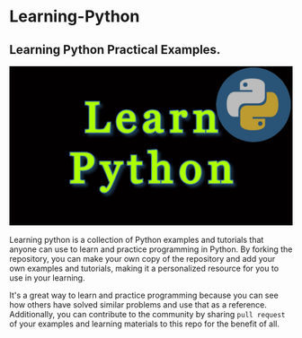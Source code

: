 # Learning-Python
## Learning Python Practical Examples.

![Learn-Python](img/img.jpeg)

Learning python is a collection of Python examples and tutorials that anyone can use to learn and practice programming in Python. By forking the repository, you can make your own copy of the repository and add your own examples and tutorials, making it a personalized resource for you to use in your learning.

It's a great way to learn and practice programming because you can see how others have solved similar problems and use that as a reference. Additionally, you can contribute to the community by sharing `pull request` of your examples and learning materials to this repo for the benefit of all.
